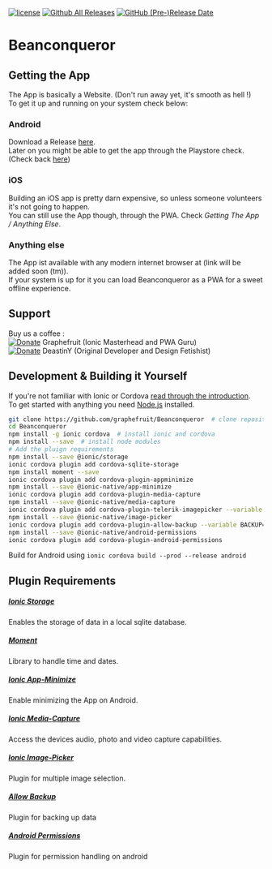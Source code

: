 [![license](https://img.shields.io/badge/license-GPL%203.0-brightgreen.svg)](https://www.gnu.org/licenses/gpl-3.0.en.html) [![Github All Releases](https://img.shields.io/github/downloads/graphefruit/beanconqueror/total.svg)](https://github.com/graphefruit/beanconqueror/releases) [![GitHub (Pre-)Release Date](https://img.shields.io/github/release-date-pre/graphefruit/beanconqueror.svg)](https://github.com/graphefruit/beanconqueror/releases)
# Beanconqueror
## Getting the App
The App is basically a Website. (Don't run away yet, it's smooth as hell !)  
To get it up and running on your system check below:
### Android
Download a Release [here](https://github.com/graphefruit/Beanconqueror/releases).  
Later on you might be able to get the app through the Playstore check. (Check back [here](https://github.com/graphefruit/Beanconqueror/issues/3))
### iOS
Building an iOS app is pretty darn expensive, so unless someone volunteers it's not going to happen.  
You can still use the App though, through the PWA. Check *Getting The App / Anything Else*.
### Anything else
The App ist available with any modern internet browser at (link will be added soon (tm)).  
If your system is up for it you can load Beanconqueror as a PWA for a sweet offline experience.

## Support
Buy us a coffee :  
[![Donate](https://img.shields.io/badge/Donate-PayPal-green.svg)](https://www.paypal.me/LarsSaalbach) Graphefruit (Ionic Masterhead and PWA Guru)   
[![Donate](https://img.shields.io/badge/Donate-PayPal-green.svg)](https://www.paypal.me/DeastinY) DeastinY (Original Developer and Design Fetishist) 

## Development & Building it Yourself

If you're not familiar with Ionic or Cordova [read through the introduction](http://ionicframework.com/docs/intro/installation/).  
To get started with anything you need [Node.js](https://nodejs.org/en/download/) installed.

```bash
git clone https://github.com/graphefruit/Beanconqueror  # clone repository
cd Beanconqueror
npm install -g ionic cordova  # install ionic and cordova
npm install --save  # install node modules
# Add the pluign requirements
npm install --save @ionic/storage
ionic cordova plugin add cordova-sqlite-storage
npm install moment --save
ionic cordova plugin add cordova-plugin-appminimize
npm install --save @ionic-native/app-minimize
ionic cordova plugin add cordova-plugin-media-capture
npm install --save @ionic-native/media-capture
ionic cordova plugin add cordova-plugin-telerik-imagepicker --variable PHOTO_LIBRARY_USAGE_DESCRIPTION="Bitte um Freigabe"
npm install --save @ionic-native/image-picker
ionic cordova plugin add cordova-plugin-allow-backup --variable BACKUP=true
npm install --save @ionic-native/android-permissions
ionic cordova plugin add cordova-plugin-android-permissions
```

Build for Android using `ionic cordova build --prod --release android`

## Plugin Requirements
##### [Ionic Storage](https://ionicframework.com/docs/storage/)
Enables the storage of data in a local sqlite database.

##### [Moment](https://stackoverflow.com/questions/39893257/using-moment-js-package-in-ionic-2-project)
Library to handle time and dates.

##### [Ionic App-Minimize](http://ionicframework.com/docs/native/app-minimize/)
Enable minimizing the App on Android.

##### [Ionic Media-Capture](http://ionicframework.com/docs/native/media-capture/)
Access the devices audio, photo and video capture capabilities.

##### [Ionic Image-Picker](http://ionicframework.com/docs/native/image-picker/)
Plugin for multiple image selection.

##### [Allow Backup](https://github.com/macdonst/cordova-plugin-allow-backup)
Plugin for backing up data

##### [Android Permissions](https://github.com/NeoLSN/cordova-plugin-android-permissions)
Plugin for permission handling on android
